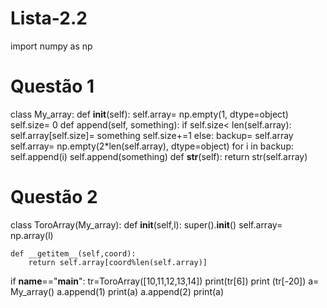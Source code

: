 # Lista-2.2

import numpy as np
# Questão 1
class My_array:
    def __init__(self):
        self.array= np.empty(1, dtype=object)
        self.size= 0
    def append(self, something):
        if self.size< len(self.array):
            self.array[self.size]= something
            self.size+=1
        else:
            backup= self.array
            self.array= np.empty(2*len(self.array), dtype=object)
            for i in backup:
                self.append(i)
            self.append(something)
    def __str__(self):
        return str(self.array)


    
# Questão 2
class ToroArray(My_array):
    def __init__(self,l):
        super().__init__()
        self.array= np.array(l)
        
    def __getitem__(self,coord):
        return self.array[coord%len(self.array)]


if __name__=="__main__":
   tr=ToroArray([10,11,12,13,14])
   print(tr[6])
   print (tr[-20])
   a= My_array()
   a.append(1)
   print(a)
   a.append(2)
   print(a)
